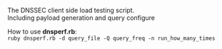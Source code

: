 The DNSSEC client side load testing script.  
Including payload generation and query configure

How to use **dnsperf.rb**:  
`ruby dnsperf.rb -d query_file -Q query_freq -n run_how_many_times`
